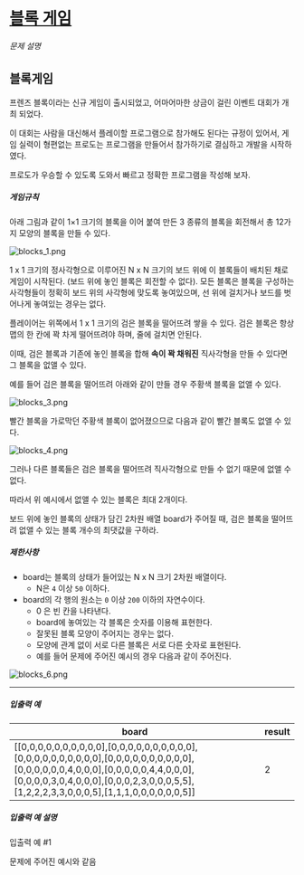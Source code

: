 # [블록 게임](https://school.programmers.co.kr/learn/courses/30/lessons/42894)


###### 문제 설명


블록게임
----


프렌즈 블록이라는 신규 게임이 출시되었고, 어마어마한 상금이 걸린 이벤트 대회가 개최 되었다. 


이 대회는 사람을 대신해서 플레이할 프로그램으로 참가해도 된다는 규정이 있어서, 게임 실력이 형편없는 프로도는 프로그램을 만들어서 참가하기로 결심하고 개발을 시작하였다.


프로도가 우승할 수 있도록 도와서 빠르고 정확한 프로그램을 작성해 보자.


##### 게임규칙


아래 그림과 같이 1×1 크기의 블록을 이어 붙여 만든 3 종류의 블록을 회전해서 총 12가지 모양의 블록을 만들 수 있다.


![blocks_1.png](https://grepp-programmers.s3.amazonaws.com/files/production/1b22ebaad2/13a37af2-2ed1-4312-aae4-94ba9ef21679.png)


1 x 1 크기의 정사각형으로 이루어진 N x N 크기의 보드 위에 이 블록들이 배치된 채로 게임이 시작된다. (보드 위에 놓인 블록은 회전할 수 없다). 모든 블록은 블록을 구성하는 사각형들이 정확히 보드 위의 사각형에 맞도록 놓여있으며, 선 위에 걸치거나 보드를 벗어나게 놓여있는 경우는 없다.


플레이어는 위쪽에서 1 x 1 크기의 검은 블록을 떨어뜨려 쌓을 수 있다. 검은 블록은 항상 맵의 한 칸에 꽉 차게 떨어뜨려야 하며, 줄에 걸치면 안된다.   

이때, 검은 블록과 기존에 놓인 블록을 합해 **속이 꽉 채워진** 직사각형을 만들 수 있다면 그 블록을 없앨 수 있다.


예를 들어 검은 블록을 떨어뜨려 아래와 같이 만들 경우 주황색 블록을 없앨 수 있다.


![blocks_3.png](https://grepp-programmers.s3.amazonaws.com/files/production/d56e9f9068/8ed8b26d-6a1a-4543-b4ee-60f8f287e748.png)


빨간 블록을 가로막던 주황색 블록이 없어졌으므로 다음과 같이 빨간 블록도 없앨 수 있다.


![blocks_4.png](https://grepp-programmers.s3.amazonaws.com/files/production/a3ca48b567/010e4297-4499-4ea4-987d-4b42e2fc4c3c.png)


그러나 다른 블록들은 검은 블록을 떨어뜨려 직사각형으로 만들 수 없기 때문에 없앨 수 없다.


따라서 위 예시에서 없앨 수 있는 블록은 최대 2개이다.


보드 위에 놓인 블록의 상태가 담긴 2차원 배열 board가 주어질 때, 검은 블록을 떨어뜨려 없앨 수 있는 블록 개수의 최댓값을 구하라.


##### 제한사항


* board는 블록의 상태가 들어있는 N x N 크기 2차원 배열이다.
	+ N은 `4` 이상 `50` 이하다.
* board의 각 행의 원소는 `0` 이상 `200` 이하의 자연수이다.
	+ 0 은 빈 칸을 나타낸다.
	+ board에 놓여있는 각 블록은 숫자를 이용해 표현한다.
	+ 잘못된 블록 모양이 주어지는 경우는 없다.
	+ 모양에 관계 없이 서로 다른 블록은 서로 다른 숫자로 표현된다.
	+ 예를 들어 문제에 주어진 예시의 경우 다음과 같이 주어진다.


![blocks_6.png](https://grepp-programmers.s3.amazonaws.com/files/production/4d16d87605/9f555cf3-e664-44c4-8567-e01445b9b3b6.png)




---


##### 입출력 예




| board | result |
| --- | --- |
| \[\[0,0,0,0,0,0,0,0,0,0],\[0,0,0,0,0,0,0,0,0,0],\[0,0,0,0,0,0,0,0,0,0],\[0,0,0,0,0,0,0,0,0,0],\[0,0,0,0,0,0,4,0,0,0],\[0,0,0,0,0,4,4,0,0,0],\[0,0,0,0,3,0,4,0,0,0],\[0,0,0,2,3,0,0,0,5,5],\[1,2,2,2,3,3,0,0,0,5],\[1,1,1,0,0,0,0,0,0,5]] | 2 |


##### 입출력 예 설명


입출력 예 \#1  

문제에 주어진 예시와 같음



